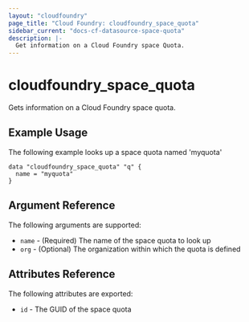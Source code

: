 ```yaml
---
layout: "cloudfoundry"
page_title: "Cloud Foundry: cloudfoundry_space_quota"
sidebar_current: "docs-cf-datasource-space-quota"
description: |-
  Get information on a Cloud Foundry space Quota.
---
```


# cloudfoundry\_space\_quota

Gets information on a Cloud Foundry space quota.

## Example Usage

The following example looks up a space quota named 'myquota'

```hcl
data "cloudfoundry_space_quota" "q" {
  name = "myquota"
}
```

## Argument Reference

The following arguments are supported:

* `name` - (Required) The name of the space quota to look up
* `org` - (Optional) The organization within which the quota is defined

## Attributes Reference

The following attributes are exported:

* `id` - The GUID of the space quota
